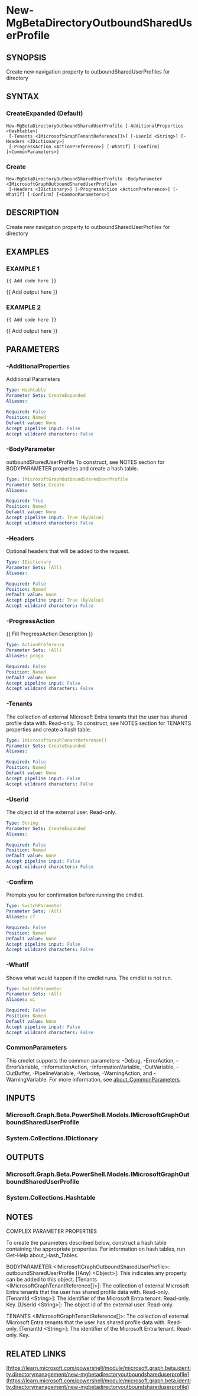 ﻿---
external help file: Microsoft.Graph.Beta.Identity.DirectoryManagement-help.xml
Module Name: Microsoft.Graph.Beta.Identity.DirectoryManagement
online version: https://learn.microsoft.com/powershell/module/microsoft.graph.beta.identity.directorymanagement/new-mgbetadirectoryoutboundshareduserprofile
schema: 2.0.0
---

# New-MgBetaDirectoryOutboundSharedUserProfile

## SYNOPSIS
Create new navigation property to outboundSharedUserProfiles for directory

## SYNTAX

### CreateExpanded (Default)
```
New-MgBetaDirectoryOutboundSharedUserProfile [-AdditionalProperties <Hashtable>]
 [-Tenants <IMicrosoftGraphTenantReference[]>] [-UserId <String>] [-Headers <IDictionary>]
 [-ProgressAction <ActionPreference>] [-WhatIf] [-Confirm] [<CommonParameters>]
```

### Create
```
New-MgBetaDirectoryOutboundSharedUserProfile -BodyParameter <IMicrosoftGraphOutboundSharedUserProfile>
 [-Headers <IDictionary>] [-ProgressAction <ActionPreference>] [-WhatIf] [-Confirm] [<CommonParameters>]
```

## DESCRIPTION
Create new navigation property to outboundSharedUserProfiles for directory

## EXAMPLES

### EXAMPLE 1
```
{{ Add code here }}
```

{{ Add output here }}

### EXAMPLE 2
```
{{ Add code here }}
```

{{ Add output here }}

## PARAMETERS

### -AdditionalProperties
Additional Parameters

```yaml
Type: Hashtable
Parameter Sets: CreateExpanded
Aliases:

Required: False
Position: Named
Default value: None
Accept pipeline input: False
Accept wildcard characters: False
```

### -BodyParameter
outboundSharedUserProfile
To construct, see NOTES section for BODYPARAMETER properties and create a hash table.

```yaml
Type: IMicrosoftGraphOutboundSharedUserProfile
Parameter Sets: Create
Aliases:

Required: True
Position: Named
Default value: None
Accept pipeline input: True (ByValue)
Accept wildcard characters: False
```

### -Headers
Optional headers that will be added to the request.

```yaml
Type: IDictionary
Parameter Sets: (All)
Aliases:

Required: False
Position: Named
Default value: None
Accept pipeline input: True (ByValue)
Accept wildcard characters: False
```

### -ProgressAction
{{ Fill ProgressAction Description }}

```yaml
Type: ActionPreference
Parameter Sets: (All)
Aliases: proga

Required: False
Position: Named
Default value: None
Accept pipeline input: False
Accept wildcard characters: False
```

### -Tenants
The collection of external Microsoft Entra tenants that the user has shared profile data with.
Read-only.
To construct, see NOTES section for TENANTS properties and create a hash table.

```yaml
Type: IMicrosoftGraphTenantReference[]
Parameter Sets: CreateExpanded
Aliases:

Required: False
Position: Named
Default value: None
Accept pipeline input: False
Accept wildcard characters: False
```

### -UserId
The object id of the external user.
Read-only.

```yaml
Type: String
Parameter Sets: CreateExpanded
Aliases:

Required: False
Position: Named
Default value: None
Accept pipeline input: False
Accept wildcard characters: False
```

### -Confirm
Prompts you for confirmation before running the cmdlet.

```yaml
Type: SwitchParameter
Parameter Sets: (All)
Aliases: cf

Required: False
Position: Named
Default value: None
Accept pipeline input: False
Accept wildcard characters: False
```

### -WhatIf
Shows what would happen if the cmdlet runs.
The cmdlet is not run.

```yaml
Type: SwitchParameter
Parameter Sets: (All)
Aliases: wi

Required: False
Position: Named
Default value: None
Accept pipeline input: False
Accept wildcard characters: False
```

### CommonParameters
This cmdlet supports the common parameters: -Debug, -ErrorAction, -ErrorVariable, -InformationAction, -InformationVariable, -OutVariable, -OutBuffer, -PipelineVariable, -Verbose, -WarningAction, and -WarningVariable. For more information, see [about_CommonParameters](http://go.microsoft.com/fwlink/?LinkID=113216).

## INPUTS

### Microsoft.Graph.Beta.PowerShell.Models.IMicrosoftGraphOutboundSharedUserProfile
### System.Collections.IDictionary
## OUTPUTS

### Microsoft.Graph.Beta.PowerShell.Models.IMicrosoftGraphOutboundSharedUserProfile
### System.Collections.Hashtable
## NOTES
COMPLEX PARAMETER PROPERTIES

To create the parameters described below, construct a hash table containing the appropriate properties.
For information on hash tables, run Get-Help about_Hash_Tables.

BODYPARAMETER \<IMicrosoftGraphOutboundSharedUserProfile\>: outboundSharedUserProfile
  \[(Any) \<Object\>\]: This indicates any property can be added to this object.
  \[Tenants \<IMicrosoftGraphTenantReference\[\]\>\]: The collection of external Microsoft Entra tenants that the user has shared profile data with.
Read-only.
    \[TenantId \<String\>\]: The identifier of the Microsoft Entra tenant.
Read-only.
Key.
  \[UserId \<String\>\]: The object id of the external user.
Read-only.

TENANTS \<IMicrosoftGraphTenantReference\[\]\>: The collection of external Microsoft Entra tenants that the user has shared profile data with.
Read-only.
  \[TenantId \<String\>\]: The identifier of the Microsoft Entra tenant.
Read-only.
Key.

## RELATED LINKS

[https://learn.microsoft.com/powershell/module/microsoft.graph.beta.identity.directorymanagement/new-mgbetadirectoryoutboundshareduserprofile](https://learn.microsoft.com/powershell/module/microsoft.graph.beta.identity.directorymanagement/new-mgbetadirectoryoutboundshareduserprofile)

